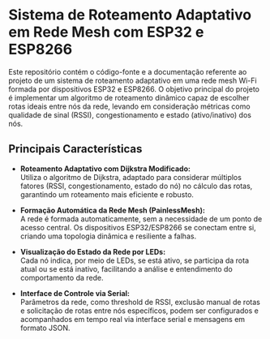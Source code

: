 # Sistema de Roteamento Adaptativo em Rede Mesh com ESP32 e ESP8266

Este repositório contém o código-fonte e a documentação referente ao projeto de um sistema de roteamento adaptativo em uma rede mesh Wi-Fi formada por dispositivos ESP32 e ESP8266. O objetivo principal do projeto é implementar um algoritmo de roteamento dinâmico capaz de escolher rotas ideais entre nós da rede, levando em consideração métricas como qualidade de sinal (RSSI), congestionamento e estado (ativo/inativo) dos nós.

## Principais Características

- **Roteamento Adaptativo com Dijkstra Modificado:**  
  Utiliza o algoritmo de Dijkstra, adaptado para considerar múltiplos fatores (RSSI, congestionamento, estado do nó) no cálculo das rotas, garantindo um roteamento mais eficiente e robusto.
  
- **Formação Automática da Rede Mesh (PainlessMesh):**  
  A rede é formada automaticamente, sem a necessidade de um ponto de acesso central. Os dispositivos ESP32/ESP8266 se conectam entre si, criando uma topologia dinâmica e resiliente a falhas.
  
- **Visualização do Estado da Rede por LEDs:**  
  Cada nó indica, por meio de LEDs, se está ativo, se participa da rota atual ou se está inativo, facilitando a análise e entendimento do comportamento da rede.
  
- **Interface de Controle via Serial:**  
  Parâmetros da rede, como threshold de RSSI, exclusão manual de rotas e solicitação de rotas entre nós específicos, podem ser configurados e acompanhados em tempo real via interface serial e mensagens em formato JSON.
